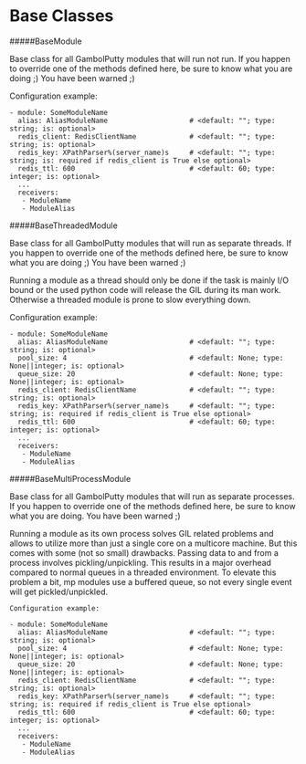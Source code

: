 Base Classes
==========

#####BaseModule

Base class for all GambolPutty modules that will run not run.
If you happen to override one of the methods defined here, be sure to know what you
are doing ;) You have been warned ;)

Configuration example:

    - module: SomeModuleName
      alias: AliasModuleName                    # <default: ""; type: string; is: optional>
      redis_client: RedisClientName             # <default: ""; type: string; is: optional>
      redis_key: XPathParser%(server_name)s     # <default: ""; type: string; is: required if redis_client is True else optional>
      redis_ttl: 600                            # <default: 60; type: integer; is: optional>
      ...
      receivers:
       - ModuleName
       - ModuleAlias

#####BaseThreadedModule

Base class for all GambolPutty modules that will run as separate threads.
If you happen to override one of the methods defined here, be sure to know what you
are doing ;) You have been warned ;)

Running a module as a thread should only be done if the task is mainly I/O bound or the
used python code will release the GIL during its man work.
Otherwise a threaded module is prone to slow everything down.

Configuration example:

    - module: SomeModuleName
      alias: AliasModuleName                    # <default: ""; type: string; is: optional>
      pool_size: 4                              # <default: None; type: None||integer; is: optional>
      queue_size: 20                            # <default: None; type: None||integer; is: optional>
      redis_client: RedisClientName             # <default: ""; type: string; is: optional>
      redis_key: XPathParser%(server_name)s     # <default: ""; type: string; is: required if redis_client is True else optional>
      redis_ttl: 600                            # <default: 60; type: integer; is: optional>
      ...
      receivers:
       - ModuleName
       - ModuleAlias

#####BaseMultiProcessModule

Base class for all GambolPutty modules that will run as separate processes.
If you happen to override one of the methods defined here, be sure to know what you
are doing. You have been warned ;)

Running a module as its own process solves GIL related problems and allows to utilize more
than just a single core on a multicore machine.
But this comes with some (not so small) drawbacks. Passing data to and from a process
involves pickling/unpickling. This results in a major overhead compared to normal queues
in a threaded environment. To elevate this problem a bit, mp modules use a buffered queue,
so not every single event will get pickled/unpickled.

    Configuration example:

    - module: SomeModuleName
      alias: AliasModuleName                    # <default: ""; type: string; is: optional>
      pool_size: 4                              # <default: None; type: None||integer; is: optional>
      queue_size: 20                            # <default: None; type: None||integer; is: optional>
      redis_client: RedisClientName             # <default: ""; type: string; is: optional>
      redis_key: XPathParser%(server_name)s     # <default: ""; type: string; is: required if redis_client is True else optional>
      redis_ttl: 600                            # <default: 60; type: integer; is: optional>
      ...
      receivers:
       - ModuleName
       - ModuleAlias
